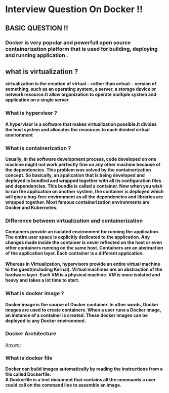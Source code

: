 # Interview Question On Docker !!


## BASIC QUESTION !!    
### Docker is very popular and powerfull open source containerization platform that is used for building, deploying and running application . 

## what is virtualization ?
**virtualization is the creation of virtual --rather than actual-- version of something, such as an operating system, a server, a storage device or network resource.It allow organization to operate multiple system and application on a single server**

### What is hypervisor ?
**A hypervisor is a software that makes virtualization possible.It divides the host system and allocates the resources to each divided virtual environment**

### What is containerization ?
**Usually, in the software development process, code developed on one machine might not work perfectly fine on any other machine because of the dependencies. This problem was solved by the containerization concept. So basically, an application that is being developed and deployed is bundled and wrapped together with all its configuration files and dependencies. This bundle is called a container. Now when you wish to run the application on another system, the container is deployed which will give a bug-free environment as all the dependencies and libraries are wrapped together. Most famous containerization environments are Docker and Kubernetes.**

### Difference between virtualization and containerization 

**Containers provide an isolated environment for running the application. The entire user space is explicitly dedicated to the application. Any changes made inside the container is never reflected on the host or even other containers running on the same host. Containers are an abstraction of the application layer. Each container is a different application.</br></br>Whereas in Virtualization, hypervisors provide an entire virtual machine to the guest(including Kernal). Virtual machines are an abstraction of the hardware layer. Each VM is a physical machine. VM is more isolated and heavy and takes a lot time to start.**


### What is docker image ?
**Docker image is the source of Docker container. In other words, Docker images are used to create containers. When a user runs a Docker image, an instance of a container is created. These docker images can be deployed to any Docker environment.**

### Docker Architecture
[Answer](https://github.com/ptiwari6239/Docker-learning/blob/master/Days/Docker-architecture.md)
### What is docker file
**Docker can build images automatically by reading the instructions from a file called Dockerfile.</br>A Dockerfile is a text document that contains all the commands a user could call on the command line to assemble an image.**

